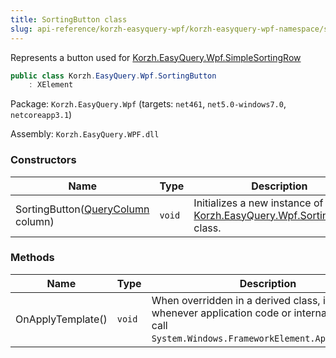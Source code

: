 ```yaml
---
title: SortingButton class
slug: api-reference/korzh-easyquery-wpf/korzh-easyquery-wpf-namespace/sortingbutton-class
---
```



Represents a button used for [Korzh.EasyQuery.Wpf.SimpleSortingRow](/api-reference/korzh-easyquery-wpf/korzh-easyquery-wpf-namespace/simplesortingrow-class)
```csharp
public class Korzh.EasyQuery.Wpf.SortingButton
    : XElement

```
Package: `Korzh.EasyQuery.Wpf` (targets: `net461`, `net5.0-windows7.0`, `netcoreapp3.1`)

Assembly: `Korzh.EasyQuery.WPF.dll`

### Constructors

| Name | Type | Description | 
| --- | --- | --- | 
| SortingButton([QueryColumn](/api-reference/korzh-easyquery/korzh-easyquery-namespace/querycolumn-class) column) | `void` | Initializes a new instance of the [Korzh.EasyQuery.Wpf.SortingButton](/api-reference/korzh-easyquery-wpf/korzh-easyquery-wpf-namespace/sortingbutton-class) class. | 


### Methods

| Name | Type | Description | 
| --- | --- | --- | 
| OnApplyTemplate() | `void` | When overridden in a derived class, is invoked whenever application code or internal processes call `System.Windows.FrameworkElement.ApplyTemplate`. |
